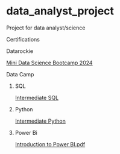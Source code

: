 # data_analyst_project
Project for data analyst/science 


Certifications

Datarockie

[Mini Data Science Bootcamp 2024](https://github.com/thatph/data_analyst_project/files/15346735/certificate-of-completion-for-mini-data-science-bootcamp-2024.1.pdf)


Data Camp


1. SQL
   
   [Intermediate SQL](https://github.com/thatph/data_analyst_project/files/15346769/certificate.pdf)

2.  Python
   
      [Intermediate Python](https://github.com/thatph/data_analyst_project/files/15346714/Data.camp.Cert_.Intermediate.Python.pdf)

3. Power Bi
   
   [Introduction to Power BI.pdf](https://github.com/thatph/data_analyst_project/files/15346763/intro.powerbi.pdf)


